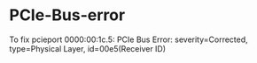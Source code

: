 # PCIe-Bus-error
To fix  pcieport 0000:00:1c.5: PCIe Bus Error: severity=Corrected, type=Physical Layer, id=00e5(Receiver ID)
